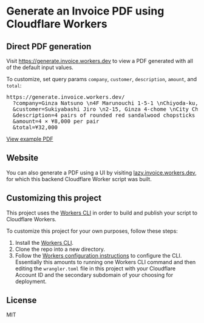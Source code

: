 # Generate an Invoice PDF using Cloudflare Workers

## Direct PDF generation

Visit https://generate.invoice.workers.dev to view a PDF generated with all of the default input values.

To customize, set query params `company`, `customer`, `description`, `amount`, and `total`:

<pre>
https://generate.invoice.workers.dev/
  ?company=Ginza Natsuno \n4F Marunouchi 1-5-1 \nChiyoda-ku, Tokyo, Japan
  &customer=Sukiyabashi Jiro \n2-15, Ginza 4-chome \nCity Chuo, Tokyo, Japan
  &description=4 pairs of rounded red sandalwood chopsticks
  &amount=4 × ¥8,000 per pair
  &total=¥32,000
</pre>

[View example PDF](https://generate.invoice.workers.dev/?company=Ginza+Natsuno%0D%0A4F+Marunouchi+1-5-1%0D%0AChiyoda-ku%2C+Tokyo%2C+Japan&customer=Sukiyabashi+Jiro%0D%0A2-15%2C+Ginza+4-chome%0D%0ACity+Chuo%2C+Tokyo%2C+Japan&description=4+pairs+of+rounded+red+sandalwood+chopsticks&amount=4+×+¥8%2C000+per+pair&total=¥32%2C000&number=373267)

## Website

You can also generate a PDF using a UI by visiting [lazy.invoice.workers.dev](https://lazy.invoice.workers.dev), for which this backend Cloudflare Worker script was built.

## Customizing this project

This project uses the [Workers CLI](https://workers.cloudflare.com/docs/quickstart/cli-setup/) in order to build and publish your script to Cloudflare Workers.

To customize this project for your own purposes, follow these steps:

1) Install the [Workers CLI](https://workers.cloudflare.com/docs/quickstart/cli-setup/).
2) Clone the repo into a new directory.
3) Follow the [Workers configuration instructions](https://workers.cloudflare.com/docs/quickstart/configuring-and-publishing/) to configure the CLI. Essentially this amounts to running one Workers CLI command and then editing the `wrangler.toml` file in this project with your Cloudflare Account ID and the secondary subdomain of your choosing for deployment.

## License

MIT
